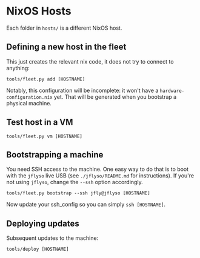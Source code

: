 # NixOS Hosts

Each folder in `hosts/` is a different NixOS host.

## Defining a new host in the fleet

This just creates the relevant nix code, it does not try to connect to
anything:

    tools/fleet.py add [HOSTNAME]

Notably, this configuration will be incomplete: it won't have a
`hardware-configuration.nix` yet. That will be generated when you bootstrap a
physical machine.

## Test host in a VM

    tools/fleet.py vm [HOSTNAME]

## Bootstrapping a machine

You need SSH access to the machine. One easy way to do that is to boot with the
`jflyso` live USB (see `./jflyso/README.md` for instructions). If you're not
using `jflyso`, change the `--ssh` option accordingly.

    tools/fleet.py bootstrap --ssh jfly@jflyso [HOSTNAME]

Now update your ssh_config so you can simply `ssh [HOSTNAME]`.

## Deploying updates

Subsequent updates to the machine:

    tools/deploy [HOSTNAME]
